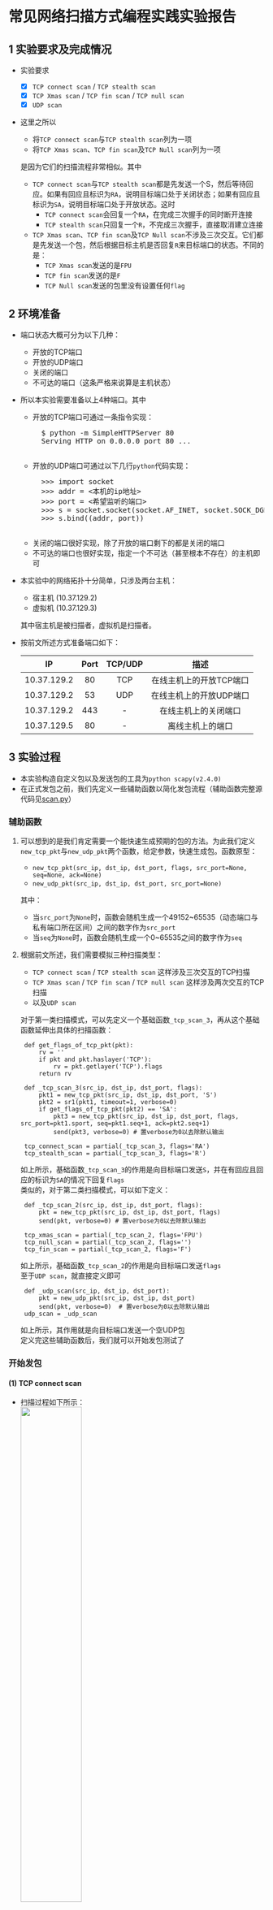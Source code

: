 # 常见网络扫描方式编程实践实验报告
## 1 实验要求及完成情况
- 实验要求
	- [x] `TCP connect scan` / `TCP stealth scan`
	- [x] `TCP Xmas scan` / `TCP fin scan` / `TCP null scan`
	- [x] `UDP scan`
- 这里之所以
	- 将`TCP connect scan`与`TCP stealth scan`列为一项
	- 将`TCP Xmas scan`、`TCP fin scan`及`TCP Null scan`列为一项  
	
	是因为它们的扫描流程非常相似。其中
	
	- `TCP connect scan`与`TCP stealth scan`都是先发送一个S，然后等待回应。如果有回应且标识为`RA`，说明目标端口处于关闭状态；如果有回应且标识为`SA`，说明目标端口处于开放状态。这时
		- `TCP connect scan`会回复一个`RA`，在完成三次握手的同时断开连接
		- `TCP stealth scan`只回复一个`R`，不完成三次握手，直接取消建立连接
	- `TCP Xmas scan`、`TCP fin scan`及`TCP Null scan`不涉及三次交互。它们都是先发送一个包，然后根据目标主机是否回复`R`来目标端口的状态。不同的是：
		- `TCP Xmas scan`发送的是`FPU`
		- `TCP fin scan`发送的是`F`
		- `TCP Null scan`发送的包里没有设置任何`flag`

## 2 环境准备
- 端口状态大概可分为以下几种：
	- 开放的TCP端口
	- 开放的UDP端口
	- 关闭的端口
	- 不可达的端口（这条严格来说算是主机状态）
- 所以本实验需要准备以上4种端口。其中
	- 开放的TCP端口可通过一条指令实现：
		<pre>
		$ python -m SimpleHTTPServer 80
		Serving HTTP on 0.0.0.0 port 80 ...
		</pre>
	- 开放的UDP端口可通过以下几行`python`代码实现：
		<pre>
		>>> import socket
		>>> addr = <本机的ip地址>
		>>> port = <希望监听的端口>
		>>> s = socket.socket(socket.AF_INET, socket.SOCK_DGRAM)
		>>> s.bind((addr, port))
		</pre>
	- 关闭的端口很好实现，除了开放的端口剩下的都是关闭的端口
	- 不可达的端口也很好实现，指定一个不可达（甚至根本不存在）的主机即可
- 本实验中的网络拓扑十分简单，只涉及两台主机：
	- 宿主机 (10.37.129.2)
	- 虚拟机 (10.37.129.3)  
	
	其中宿主机是被扫描者，虚拟机是扫描者。
- 按前文所述方式准备端口如下：

	IP | Port | TCP/UDP | 描述
	:-: | :-: | :-: | :-:
	10.37.129.2 | 80 | TCP | 在线主机上的开放TCP端口
	10.37.129.2 | 53 | UDP | 在线主机上的开放UDP端口
	10.37.129.2 | 443 | - | 在线主机上的关闭端口
	10.37.129.5 | 80 | - | 离线主机上的端口

## 3 实验过程
- 本实验构造自定义包以及发送包的工具为`python scapy(v2.4.0)`
- 在正式发包之前，我们先定义一些辅助函数以简化发包流程（辅助函数完整源代码见[scan.py](scan.py)）

### 辅助函数
1. 可以想到的是我们肯定需要一个能快速生成预期的包的方法。为此我们定义`new_tcp_pkt`与`new_udp_pkt`两个函数，给定参数，快速生成包。函数原型：
	- `new_tcp_pkt(src_ip, dst_ip, dst_port, flags, src_port=None, seq=None, ack=None)`
	- `new_udp_pkt(src_ip, dst_ip, dst_port, src_port=None)`
	
	其中：
	
	- 当`src_port`为`None`时，函数会随机生成一个49152~65535（动态端口与私有端口所在区间）之间的数字作为`src_port`
	- 当`seq`为`None`时，函数会随机生成一个0~65535之间的数字作为`seq`
		

2. 根据前文所述，我们需要模拟三种扫描类型：
	- `TCP connect scan` / `TCP stealth scan` 这样涉及三次交互的TCP扫描
	- `TCP Xmas scan` / `TCP fin scan` / `TCP null scan` 这样涉及两次交互的TCP扫描
	- 以及`UDP scan`
	
	对于第一类扫描模式，可以先定义一个基础函数`_tcp_scan_3`，再从这个基础函数延伸出具体的扫描函数：
	
		def get_flags_of_tcp_pkt(pkt):
			rv = ''
			if pkt and pkt.haslayer('TCP'):
				rv = pkt.getlayer('TCP').flags
			return rv

		def _tcp_scan_3(src_ip, dst_ip, dst_port, flags):
			pkt1 = new_tcp_pkt(src_ip, dst_ip, dst_port, 'S')
			pkt2 = sr1(pkt1, timeout=1, verbose=0)
			if get_flags_of_tcp_pkt(pkt2) == 'SA':
				pkt3 = new_tcp_pkt(src_ip, dst_ip, dst_port, flags, src_port=pkt1.sport, seq=pkt1.seq+1, ack=pkt2.seq+1)
				send(pkt3, verbose=0) # 置verbose为0以去除默认输出

		tcp_connect_scan = partial(_tcp_scan_3, flags='RA')
		tcp_stealth_scan = partial(_tcp_scan_3, flags='R')
	如上所示，基础函数`_tcp_scan_3`的作用是向目标端口发送`S`，并在有回应且回应的标识为`SA`的情况下回复`flags`  
	类似的，对于第二类扫描模式，可以如下定义：
	
		def _tcp_scan_2(src_ip, dst_ip, dst_port, flags):
			pkt = new_tcp_pkt(src_ip, dst_ip, dst_port, flags)
			send(pkt, verbose=0) # 置verbose为0以去除默认输出

		tcp_xmas_scan = partial(_tcp_scan_2, flags='FPU')
		tcp_null_scan = partial(_tcp_scan_2, flags='')
		tcp_fin_scan = partial(_tcp_scan_2, flags='F')
	如上所示，基础函数`_tcp_scan_2`的作用是向目标端口发送`flags`  
	至于`UDP scan`，就直接定义即可
	
		def _udp_scan(src_ip, dst_ip, dst_port):
			pkt = new_udp_pkt(src_ip, dst_ip, dst_port)
			send(pkt, verbose=0)  # 置verbose为0以去除默认输出
		udp_scan = _udp_scan
	如上所示，其作用就是向目标端口发送一个空UDP包  
	定义完这些辅助函数后，我们就可以开始发包测试了

### 开始发包
#### (1) TCP connect scan
- 扫描过程如下所示：  
	<img src=images/tcp_connect_scan.cast.gif width=50%/>
- 可以看到，当`S`发往一个开放的`TCP`端口时，目标主机会回复一个`SA`，此时本机回复了`RA`；否则会回复一个`RA`；当目标主机不可达时，本机收不到任何响应
- 这种扫描方式的优点是，建立TCP连接不需要根用户授权；缺点是三次握手实质上已经完成，连接其实已经建立，容易被目标主机上的某些软件记录下来

#### (2) TCP Stealth scan
- 扫描过程如下所示：  
	<img src=images/tcp_stealth_scan.cast.gif width=50%>
- 可以看到，与TCP connect scan不同的是，当收到`SA`时，本机回复的是`R`而非`RA`。其余时候与TCP connect scan表现一致
- 这种扫描方式的优缺点恰好相反：三次握手没有实际完成，连接没有建立，不容易被记录；同时由于其非标准握手流程，所发的包都是自己构造的，所以需要根用户授权

#### (3) TCP xmas scan / TCP null scan / TCP fin scan
- TCP xmas scan的扫描过程如下所示：  
	<img src=images/tcp_xmas_scan.cast.gif width=50%>
- 可以看到，对于开放的端口，发送了`FPU`的本机不会收到任何响应；对于未开放的端口，目标主机会回复`RA`；对于不可达的主机，自然也是没有任何回应了。
- 对于[TCP null scan](images/tcp_null_scan.cast.gif)和[TCP fin scan](images/tcp_fin_scan.cast.gif)，其表现完全一致，这里给出图片链接，不再直接在此处展示

#### (4) UDP scan
- 扫描过程如下所示（注意此时`tcpdump`命令中的协议换成了`udp`和`icmp`）：  
	<img src=images/udp_scan.cast.gif width=50%>
- 可以看到，对于未开放的`UDP`端口，目标主机会回复`ICMP`包，告知本机`udp port unreachable`；对于开放的`UDP`端口，目标主机是否会有回应取决于监听在目标端口上的软件。本例中目标主机的上的`UDP`端口由我们前文提到的程序监听，自然是没有任何回应

至此，各种扫描模式已经展示完毕

## 4 实验中遇到的问题
### (1) sr1自动回复RST
- 实验过程中曾经出现过这样的问题：在TCP connect scan中，监听结果显示，当收到第二次握手包后，本机会自动回复`R`，随后`scapy`又回复了一个`RA`。这个问题困扰了我很久，我一直以为这个是`sr1`的问题。直到看到[这篇文章](https://www.packetlevel.ch/html/scapy/scapy3way.html)，我才知道原来是操作系统自己回复的。因为操作系统确实没有监听我们发第一次握手包时所用到的端口，所以对于外部来的`SA`，操作系统自然会回复`R`。解决方式在上述文章中有，就是通过设置`iptables`使操作系统不回复这个`R`即可

### (2) NoneType - int
- 实验过程中曾经报过这样的错：`TypeError: unsupported operand type(s) for -: 'NoneType' and 'int'`
	最后发现是构建`pkt`的时候置`ack`参数默认为`None`引起的。在函数中增加一条`ack = ack or 0`即可

### (3) 通过ssh连接的终端执行python3使会有UnicodeEncodeError  
- 在宿主机通过`ssh`登入虚拟机执行`python3 main.py`的时候，如果`main.py`里有中文字符，那么会报`UnicodeEncodeError`，然后在虚拟机里直接执行时却不会。这个问题可太奇怪了，我也不知道我最后是怎么搜到[这篇文章](https://www.jianshu.com/p/d805f7be08fa)的。总之就是本机在通过`ssh`连接外部主机时会顺便把一些和本地语言环境相关的环境变量给传过去，而那些环境变量会影响`python3`的编解码。解决方式如文章中所说，手动指定相关变量的值即可

## 5 个人体会与感悟
- 个人认为，其实所谓“如果发生了什么什么的行为那么说明这个端口处于怎样怎样的状态”之类的表述，应该只适用于一般情况？换句话说，目标主机的行为完全是由目标主机的管理员决定的。除了离线主机确实只能是离线主机以外，在线主机其实可以任意模拟出它希望让扫描者认为
他所处于的状态，包括开放、关闭、过滤、离线，等等，反正回复不回复，如果回复那回复什么，这些事情还不是由目标主机说了算的。
